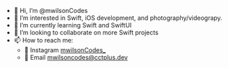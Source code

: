 - 👋 Hi, I’m @mwilsonCodes
- 👀 I’m interested in Swift, iOS development, and photography/videograpy.
- 🌱 I’m currently learning Swift and SwiftUI
- 💞️ I’m looking to collaborate on more Swift projects
- 📫 How to reach me:
    - 📸 Instagram [mwilsonCodes_](https://geni.us/mwilson_codes)
    - 📧 Email mwilsoncodes@cctplus.dev

<!---
mwilsonCodes/mwilsonCodes is a ✨ special ✨ repository because its `README.md` (this file) appears on your GitHub profile.
You can click the Preview link to take a look at your changes.
--->
